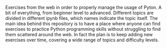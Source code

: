 Exercises from the web in order to properly manage the usage of Pyton. A bit of everything, from beginner level to advanced. Different topics are divided in different ipynb files, which names indicate the topic itself.
The main idea behind this repository is to have a place where anyone can find exercises to practice Python programming skills without struggling to find them scattered around the web.
In fact the plan is to keep adding new exercises over time, covering a wide range of topics and difficulty levels.
